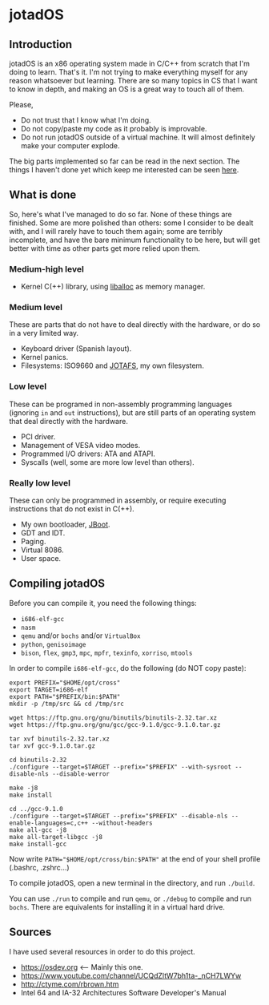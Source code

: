 # jotadOS

## Introduction
jotadOS is an x86 operating system made in C/C++ from scratch that I'm doing to learn. That's it. I'm not trying to make everything myself for any reason whatsoever but learning. There are so many topics in CS that I want to know in depth, and making an OS is a great way to touch all of them.

Please,

- Do not trust that I know what I'm doing.
- Do not copy/paste my code as it probably is improvable.
- Do not run jotadOS outside of a virtual machine. It will almost definitely make your computer explode.

The big parts implemented so far can be read in the next section. The things I haven't done yet which keep me interested can be seen [here](https://jlxip.net/jotadOS/TODO.html).

## What is done
So, here's what I've managed to do so far. None of these things are finished. Some are more polished than others: some I consider to be dealt with, and I will rarely have to touch them again; some are terribly incomplete, and have the bare minimum functionality to be here, but will get better with time as other parts get more relied upon them.

### Medium-high level
- Kernel C(++) library, using [liballoc](https://github.com/blanham/liballoc) as memory manager.

### Medium level
These are parts that do not have to deal directly with the hardware, or do so in a very limited way.

- Keyboard driver (Spanish layout).
- Kernel panics.
- Filesystems: ISO9660 and [JOTAFS](https://github.com/jlxip/jotadOS/blob/master/src/kernel/drivers/storage/FS/JOTAFS/README.md), my own filesystem.

### Low level
These can be programed in non-assembly programming languages (ignoring `in` and `out` instructions), but are still parts of an operating system that deal directly with the hardware.

- PCI driver.
- Management of VESA video modes.
- Programmed I/O drivers: ATA and ATAPI.
- Syscalls (well, some are more low level than others).

### Really low level
These can only be programmed in assembly, or require executing instructions that do not exist in C(++).

- My own bootloader, [JBoot](https://github.com/jlxip/jotadOS/blob/master/src/JBoot/README.md).
- GDT and IDT.
- Paging.
- Virtual 8086.
- User space.


## Compiling jotadOS
Before you can compile it, you need the following things:
- `i686-elf-gcc`
- `nasm`
- `qemu` and/or `bochs` and/or `VirtualBox`
- `python`, `genisoimage`
- `bison`, `flex`, `gmp3`, `mpc`, `mpfr`, `texinfo`, `xorriso`, `mtools`

In order to compile `i686-elf-gcc`, do the following (do NOT copy paste):
```
export PREFIX="$HOME/opt/cross"
export TARGET=i686-elf
export PATH="$PREFIX/bin:$PATH"
mkdir -p /tmp/src && cd /tmp/src

wget https://ftp.gnu.org/gnu/binutils/binutils-2.32.tar.xz
wget https://ftp.gnu.org/gnu/gcc/gcc-9.1.0/gcc-9.1.0.tar.gz

tar xvf binutils-2.32.tar.xz
tar xvf gcc-9.1.0.tar.gz

cd binutils-2.32
./configure --target=$TARGET --prefix="$PREFIX" --with-sysroot --disable-nls --disable-werror

make -j8
make install

cd ../gcc-9.1.0
./configure --target=$TARGET --prefix="$PREFIX" --disable-nls --enable-languages=c,c++ --without-headers
make all-gcc -j8
make all-target-libgcc -j8
make install-gcc
```

Now write `PATH="$HOME/opt/cross/bin:$PATH"` at the end of your shell profile (.bashrc, .zshrc...)

To compile jotadOS, open a new terminal in the directory, and run `./build`.

You can use `./run` to compile and run `qemu`, or `./debug` to compile and run `bochs`. There are equivalents for installing it in a virtual hard drive.

## Sources
I have used several resources in order to do this project.
- https://osdev.org <-- Mainly this one.
- https://www.youtube.com/channel/UCQdZltW7bh1ta-_nCH7LWYw
- http://ctyme.com/rbrown.htm
- Intel 64 and IA-32 Architectures Software Developer's Manual
